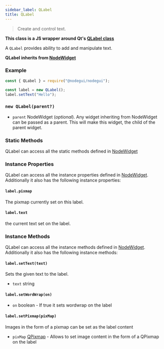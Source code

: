 ```yaml
---
sidebar_label: QLabel
title: QLabel
---
```


> Create and control text.

**This class is a JS wrapper around Qt's [QLabel class](https://doc.qt.io/qt-5/qlabel.html)**

A `QLabel` provides ability to add and manipulate text.

**QLabel inherits from [NodeWidget](api/NodeWidget.md)**

### Example

```javascript
const { QLabel } = require("@nodegui/nodegui");

const label = new QLabel();
label.setText("Hello");
```

### `new QLabel(parent?)`

- `parent` NodeWidget (_optional_). Any widget inheriting from NodeWidget can be passed as a parent. This will make this widget, the child of the parent widget.

### Static Methods

QLabel can access all the static methods defined in [NodeWidget](api/NodeWidget.md)

### Instance Properties

QLabel can access all the instance properties defined in [NodeWidget](api/NodeWidget.md). Additionally it also has the following instance properties:

#### `label.pixmap`

The pixmap currently set on this label.

#### `label.text`

the current text set on the label.

### Instance Methods

QLabel can access all the instance methods defined in [NodeWidget](api/NodeWidget.md). Additionally it also has the following instance methods:

#### `label.setText(text)`

Sets the given text to the label.

- `text` string

#### `label.setWordWrap(on)`

- `on` boolean - If true it sets wordwrap on the label

#### `label.setPixmap(pixMap)`

Images in the form of a pixmap can be set as the label content

- `pixMap` [QPixmap](api/QPixmap.md) - Allows to set image content in the form of a QPixmap on the label
